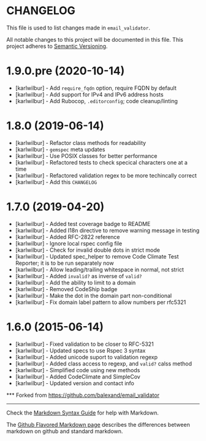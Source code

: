 # CHANGELOG

This file is used to list changes made in `email_validator`.

All notable changes to this project will be documented in this file.
This project adheres to [Semantic Versioning](http://semver.org/).

# 1.9.0.pre (2020-10-14)
- [karlwilbur] - Add `require_fqdn` option, require FQDN by default
- [karlwilbur] - Add support for IPv4 and IPv6 address hosts
- [karlwilbur] - Add Rubocop, `.editorconfig`; code cleanup/linting

# 1.8.0 (2019-06-14)
- [karlwilbur] - Refactor class methods for readability
- [karlwilbur] - `gemspec` meta updates
- [karlwilbur] - Use POSIX classes for better performance
- [karlwilbur] - Refactored tests to check specical characters one at a time
- [karlwilbur] - Refactored validation regex to be more techincally correct
- [karlwilbur] - Add this `CHANGELOG`

# 1.7.0 (2019-04-20)
- [karlwilbur] - Added test coverage badge to README
- [karlwilbur] - Added I18n directive to remove warning message in testing
- [karlwilbur] - Added RFC-2822 reference
- [karlwilbur] - Ignore local rspec config file
- [karlwilbur] - Check for invalid double dots in strict mode
- [karlwilbur] - Updated spec_helper to remove Code Climate Test Reporter; it is to be run separately now
- [karlwilbur] - Allow leading/trailing whitespace in normal, not strict
- [karlwilbur] - Added `invalid?` as inverse of `valid?`
- [karlwilbur] - Add the ability to limit to a domain
- [karlwilbur] - Removed CodeShip badge
- [karlwilbur] - Make the dot in the domain part non-conditional
- [karlwilbur] - Fix domain label pattern to allow numbers per rfc5321

# 1.6.0 (2015-06-14)
- [karlwilbur] - Fixed validation to be closer to RFC-5321
- [karlwilbur] - Updated specs to use Rspec 3 syntax
- [karlwilbur] - Added unicode suport to validation regexp
- [karlwilbur] - Added class access to regexp, and `valid?` calss method
- [karlwilbur] - Simplified code using new methods
- [karlwilbur] - Added CodeClimate and SimpleCov
- [karlwilbur] - Updated version and contact info

*** Forked from https://github.com/balexand/email_validator

- - -
Check the [Markdown Syntax Guide](http://daringfireball.net/projects/markdown/syntax) for help with Markdown.

The [Github Flavored Markdown page](http://github.github.com/github-flavored-markdown/) describes the differences between markdown on github and standard markdown.

